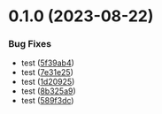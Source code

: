 # 0.1.0 (2023-08-22)


### Bug Fixes

* test ([5f39ab4](https://github.com/obs-gh-nikhildua/branch-protection-test/commit/5f39ab4a324b4f6b18c2784c5e25642fa8feb892))
* test ([7e31e25](https://github.com/obs-gh-nikhildua/branch-protection-test/commit/7e31e25a089261dff929d1dad4fb7f1ee7b493a7))
* test ([1d20925](https://github.com/obs-gh-nikhildua/branch-protection-test/commit/1d20925eae4c09d809b27c8e932938447ac07652))
* test ([8b325a9](https://github.com/obs-gh-nikhildua/branch-protection-test/commit/8b325a90b018f3b8dedf6632fe5f082a2758e2ae))
* test ([589f3dc](https://github.com/obs-gh-nikhildua/branch-protection-test/commit/589f3dce683676970d72595d092d266e1771148b))



